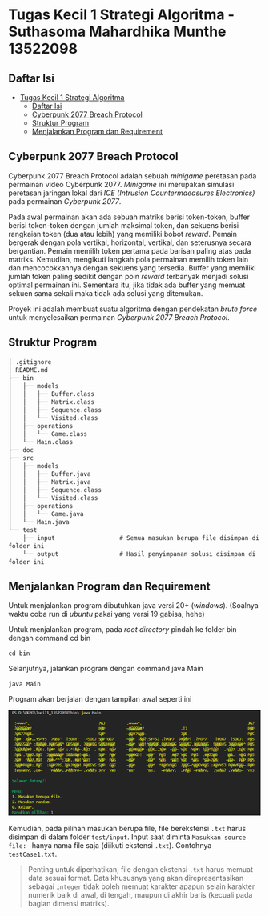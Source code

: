 # Tugas Kecil 1 Strategi Algoritma - Suthasoma Mahardhika Munthe 13522098

## Daftar Isi

- [Tugas Kecil 1 Strategi Algoritma](#tugas-kecil-1-strategi-algoritma---suthasoma-mahardhika-munthe-13522098)
  - [Daftar Isi](#daftar-isi)
  - [Cyberpunk 2077 Breach Protocol](#cyberpunk-2077-breach-protocol)
  - [Struktur Program](#struktur-program)
  - [Menjalankan Program dan Requirement](#menjalankan-program-dan-requirement)

## Cyberpunk 2077 Breach Protocol

Cyberpunk 2077 Breach Protocol adalah sebuah *minigame* peretasan pada permainan video Cyberpunk 2077. *Minigame* ini merupakan simulasi peretasan jaringan lokal dari *ICE (Intrusion Countermaeasures Electronics)* pada permainan *Cyberpunk 2077*.

Pada awal permainan akan ada sebuah matriks berisi token-token, buffer berisi token-token dengan jumlah maksimal token, dan sekuens berisi rangkaian token (dua atau lebih) yang memiliki bobot *reward*. Pemain bergerak dengan pola vertikal, horizontal, vertikal, dan seterusnya secara bergantian. Pemain memilih token pertama pada barisan paling atas pada matriks. Kemudian, mengikuti langkah pola permainan memilih token lain dan mencocokkannya dengan sekuens yang tersedia. Buffer yang memiliki jumlah token paling sedikit dengan poin *reward* terbanyak menjadi solusi optimal permainan ini. Sementara itu, jika tidak ada buffer yang memuat sekuen sama sekali maka tidak ada solusi yang ditemukan. 

Proyek ini adalah membuat suatu algoritma dengan pendekatan *brute force* untuk menyelesaikan permainan *Cyberpunk 2077 Breach Protocol*.

## Struktur Program

```
│ .gitignore
│ README.md
├── bin
│   ├── models
│   │   ├── Buffer.class
│   │   ├── Matrix.class
│   │   ├── Sequence.class
│   │   └── Visited.class
│   ├── operations
│   │   └── Game.class
│   └── Main.class
├── doc
├── src
│   ├── models
│   │   ├── Buffer.java
│   │   ├── Matrix.java
│   │   ├── Sequence.class
│   │   └── Visited.class
│   ├── operations
│   │   └── Game.java
│   └── Main.java
└── test
    ├── input                  # Semua masukan berupa file disimpan di folder ini
    └── output                 # Hasil penyimpanan solusi disimpan di folder ini
```

## Menjalankan Program dan Requirement

Untuk menjalankan program dibutuhkan java versi 20+ (*windows*). (Soalnya waktu coba run di *ubuntu* pakai yang versi 19 gabisa, hehe)

Untuk menjalankan program, pada *root directory* pindah ke folder bin dengan command cd bin
```
cd bin
```
Selanjutnya, jalankan program dengan command java Main
```
java Main
```
Program akan berjalan dengan tampilan awal seperti ini
<br>
<p align="center">
<img src="./ss-program.png" alt="Preview" width="600"/>
</p>

Kemudian, pada pilihan masukan berupa file, file berekstensi ```.txt``` harus disimpan di dalam folder ```test/input```. Input saat diminta  ```Masukkan source file: ``` hanya nama file saja (diikuti ekstensi ```.txt```). Contohnya ```testCase1.txt```.

> Penting untuk diperhatikan, file dengan ekstensi ```.txt``` harus memuat data sesuai format. Data khususnya yang akan direpresentasikan sebagai ```integer``` tidak boleh memuat karakter apapun selain karakter numerik baik di awal, di tengah, maupun di akhir baris (kecuali pada bagian dimensi matriks).